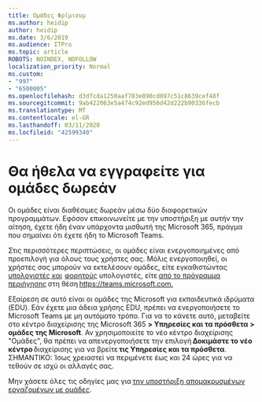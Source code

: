 ```yaml
---
title: Ομάδες Φρίμιουμ
ms.author: heidip
author: heidip
ms.date: 3/6/2019
ms.audience: ITPro
ms.topic: article
ROBOTS: NOINDEX, NOFOLLOW
localization_priority: Normal
ms.custom:
- "997"
- "6500005"
ms.openlocfilehash: d3dfcda1250aaf783e890cd897c51c8639cef48f
ms.sourcegitcommit: 9ab422063e5a474c92ed956d42d222b90336fecb
ms.translationtype: MT
ms.contentlocale: el-GR
ms.lasthandoff: 03/11/2020
ms.locfileid: "42599340"
---
```

# <a name="id-like-to-sign-up-for-teams-for-free"></a>Θα ήθελα να εγγραφείτε για ομάδες δωρεάν

Οι ομάδες είναι διαθέσιμες δωρεάν μέσω δύο διαφορετικών προγραμμάτων. Εφόσον επικοινωνείτε με την υποστήριξη με αυτήν την αίτηση, έχετε ήδη έναν υπάρχοντα μισθωτή της Microsoft 365, πράγμα που σημαίνει ότι έχετε ήδη το Microsoft Teams.

Στις περισσότερες περιπτώσεις, οι ομάδες είναι ενεργοποιημένες από προεπιλογή για όλους τους χρήστες σας. Μόλις ενεργοποιηθεί, οι χρήστες σας μπορούν να εκτελέσουν ομάδες, είτε εγκαθιστώντας [υπολογιστές και](https://docs.microsoft.com/MicrosoftTeams/get-clients#desktop-client)  [φορητούς](https://docs.microsoft.com/MicrosoftTeams/get-clients#mobile-clients) υπολογιστές, είτε [από το πρόγραμμα περιήγησης](https://docs.microsoft.com/MicrosoftTeams/get-clients#web-client) στη θέση <https://teams.microsoft.com.>

Εξαίρεση σε αυτό είναι οι ομάδες της Microsoft για εκπαιδευτικά ιδρύματα (EDU). Εάν έχετε μια άδεια χρήσης EDU, πρέπει να ενεργοποιήσετε το Microsoft Teams με μη αυτόματο τρόπο. Για να το κάνετε αυτό, μεταβείτε στο κέντρο διαχείρισης της Microsoft 365 **> Υπηρεσίες και τα πρόσθετα > ομάδες της Microsoft**. Αν χρησιμοποιείτε το νέο κέντρο διαχείρισης "Ομάδες", θα πρέπει να απενεργοποιήσετε την επιλογή **Δοκιμάστε το νέο κέντρο** διαχείρισης για να βρείτε **τις Υπηρεσίες και τα πρόσθετα**. ΣΗΜΑΝΤΙΚΟ: Ίσως χρειαστεί να περιμένετε έως και 24 ώρες για να τεθούν σε ισχύ οι αλλαγές σας.

Μην χάσετε όλες τις οδηγίες μας για [την υποστήριξη απομακρυσμένων εργαζομένων με ομάδες](https://docs.microsoft.com/MicrosoftTeams/support-remote-work-with-teams).
